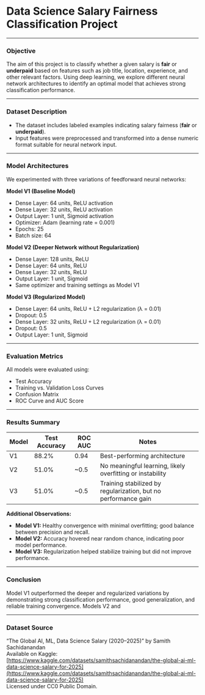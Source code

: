 # **Data Science Salary Fairness Classification Project**

---

### **Objective**  
The aim of this project is to classify whether a given salary is **fair** or **underpaid** based on features such as job title, location, experience, and other relevant factors. Using deep learning, we explore different neural network architectures to identify an optimal model that achieves strong classification performance.

---

### **Dataset Description**  
- The dataset includes labeled examples indicating salary fairness (**fair** or **underpaid**).  
- Input features were preprocessed and transformed into a dense numeric format suitable for neural network input.

---

### **Model Architectures**  
We experimented with three variations of feedforward neural networks:

**Model V1 (Baseline Model)**  
- Dense Layer: 64 units, ReLU activation  
- Dense Layer: 32 units, ReLU activation  
- Output Layer: 1 unit, Sigmoid activation  
- Optimizer: Adam (learning rate = 0.001)  
- Epochs: 25  
- Batch size: 64  

**Model V2 (Deeper Network without Regularization)**  
- Dense Layer: 128 units, ReLU  
- Dense Layer: 64 units, ReLU  
- Dense Layer: 32 units, ReLU  
- Output Layer: 1 unit, Sigmoid  
- Same optimizer and training settings as Model V1  

**Model V3 (Regularized Model)**  
- Dense Layer: 64 units, ReLU + L2 regularization (λ = 0.01)  
- Dropout: 0.5  
- Dense Layer: 32 units, ReLU + L2 regularization (λ = 0.01)  
- Dropout: 0.5  
- Output Layer: 1 unit, Sigmoid  

---

### **Evaluation Metrics**  
All models were evaluated using:  
- Test Accuracy  
- Training vs. Validation Loss Curves  
- Confusion Matrix  
- ROC Curve and AUC Score  

---

### **Results Summary**

| Model  | Test Accuracy | ROC AUC | Notes                                          |
|--------|---------------|---------|------------------------------------------------|
| V1     | 88.2%         | 0.94    | Best-performing architecture                    |
| V2     | 51.0%         | ~0.5    | No meaningful learning, likely overfitting or instability |
| V3     | 51.0%         | ~0.5    | Training stabilized by regularization, but no performance gain |

**Additional Observations:**  
- **Model V1:** Healthy convergence with minimal overfitting; good balance between precision and recall.  
- **Model V2:** Accuracy hovered near random chance, indicating poor model performance.  
- **Model V3:** Regularization helped stabilize training but did not improve performance.

---

### **Conclusion**  
Model V1 outperformed the deeper and regularized variations by demonstrating strong classification performance, good generalization, and reliable training convergence. Models V2 and

---

### **Dataset Source**  
“The Global AI, ML, Data Science Salary (2020–2025)” by Samith Sachidanandan  
Available on Kaggle: [https://www.kaggle.com/datasets/samithsachidanandan/the-global-ai-ml-data-science-salary-for-2025](https://www.kaggle.com/datasets/samithsachidanandan/the-global-ai-ml-data-science-salary-for-2025)  
Licensed under CC0 Public Domain.

